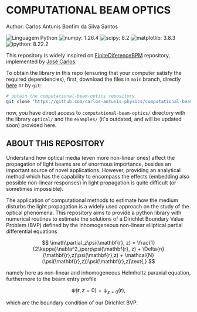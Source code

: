 # COMPUTATIONAL BEAM OPTICS

Author: Carlos Antunis Bonfim da Silva Santos

![Linguagem Python](https://img.shields.io/badge/Linguagem%20Python-3572A5?style=plastic)
![numpy: 1.26.4](https://img.shields.io/badge/numpy-1.26.4-green?style=plastic)
![scipy: 8.2](https://img.shields.io/badge/scipy-8.2-green?style=plastic)
![matplotlib: 3.8.3](https://img.shields.io/badge/matplotlib-3.8.3-green?style=plastic)
![ipython: 8.22.2](https://img.shields.io/badge/ipython-8.22.2-green?style=plastic)

This repository is widely inspired on [FiniteDiferenceBPM](https://github.com/Windier/FiniteDifferenceBPM) repository, implemented by [José Carlos](https://github.com/Windier).

To obtain the library in this repo (ensuring that your computer satisfy the required dependencies), first, download the files in `main` branch, directly [here](https://github.com/carlos-antunis-physics/computational-beam-optics/archive/refs/heads/main.zip) or by `git`:

```bash
# obtain the computational-beam-optics repository
git clone 'https://github.com/carlos-antunis-physics/computational-beam-optics.git'
```

now, you have direct access to `computational-beam-optics/` directory with the library `optical/` and the `examples/` (it's outdated, and will be updated soon) provided here.

## ABOUT THIS REPOSITORY

Understand how optical media (even more non-linear ones) affect the propagation of light beams are of enormous importance, besides an important source of novel applications. However, providing an analytical method which has the capability to encompass the effects (embedding also possible non-linear responses) in light propagation is quite difficult (or sometimes impossible).

The application of computational methods to estimate how the medium disturbs the light propagation is a widely used approach on the study of the optical phenomena. This repository aims to provide a python library with numerical routines to estimate the solutions of a Dirichlet Boundary Value Problem (BVP) defined by the inhomogeneous non-linear elliptical partial differential equations

$$
    \imath\partial_z\psi(\mathbf{r}, z) = \frac{1}{2\kappa}\nabla^2_\perp\psi(\mathbf{r}, z) + \Delta{n}(\mathbf{r},z)\psi(\mathbf{r},z) + \mathcal{N}(\psi(\mathbf{r},z))\psi(\mathbf{r},z)\text{,}
$$

namely here as non-linear and inhomogeneous Helmholtz paraxial equation, furthermore to the beam entry profile

$$
    \psi(\mathbf{r}, z = 0) = \psi_{z = 0}(\mathbf{r})\text{,}
$$

which are the boundary condition of our Dirichlet BVP.
